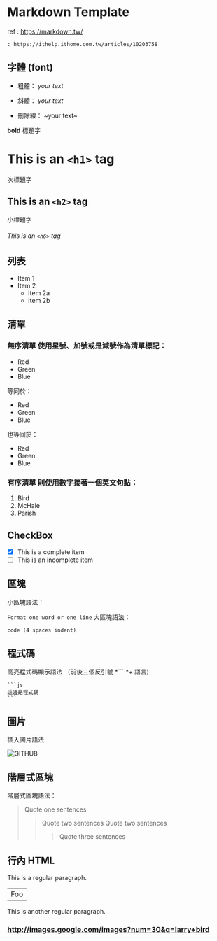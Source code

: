 # Markdown Template 

ref : https://markdown.tw/

    : https://ithelp.ithome.com.tw/articles/10203758

## 字體 (font)

- 粗體：
*your text*

- 斜體：
_your text_

- 刪除線：
~your text~




**bold**
標題字

# This is an `<h1>` tag
次標題字

## This is an `<h2>` tag
小標題字

###### This is an `<h6>` tag
 
 

## 列表     

* Item 1
* Item 2
  * Item 2a
  * Item 2b

## 清單

### 無序清單  使用星號、加號或是減號作為清單標記：

*   Red
*   Green
*   Blue

等同於：
+   Red
+   Green
+   Blue

也等同於：
-   Red
-   Green
-   Blue

### 有序清單   則使用數字接著一個英文句點：

1.  Bird
2.  McHale
3.  Parish

## CheckBox

- [x] This is a complete item
- [ ] This is an incomplete item

## 區塊

小區塊語法：

`Format one word or one line`
大區塊語法：

    code (4 spaces indent)

##  程式碼

高亮程式碼顯示語法 （前後三個反引號 *``` *+ 語言)

    ```js
    這邊是程式碼
    ```
    
##  圖片
插入圖片語法

![GITHUB]( 圖片網址 "圖片名稱")


##  階層式區塊
階層式區塊語法：

> Quote one sentences
>>Quote two sentences
>>Quote two sentences
>>>Quote three sentences

## 行內 HTML

This is a regular paragraph.

<table>
    <tr>
        <td>Foo</td>
    </tr>
</table>

This is another regular paragraph.

### http://images.google.com/images?num=30&q=larry+bird

